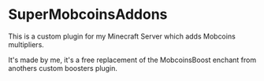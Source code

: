 # SuperMobcoinsAddons
This is a custom plugin for my Minecraft Server which adds Mobcoins multipliers.

It's made by me, it's a free replacement of the MobcoinsBoost enchant from anothers custom boosters plugin.
